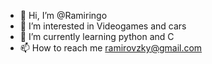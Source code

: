 - 👋 Hi, I’m @Ramiringo
- 👀 I’m interested in Videogames and cars
- 🌱 I’m currently learning python and C
- 📫 How to reach me ramirovzky@gmail.com

